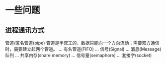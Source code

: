 # 一些问题
## 进程通讯方式

管道/匿名管道(pipe) 管道是半双工的，数据只能向一个方向流动；需要双方通信时，需要建立起两个管道。 ...
有名管道(FIFO) ...
信号(Signal) ...
消息(Message)队列 ...
共享内存(share memory) ...
信号量(semaphore) ...
套接字(socket)
